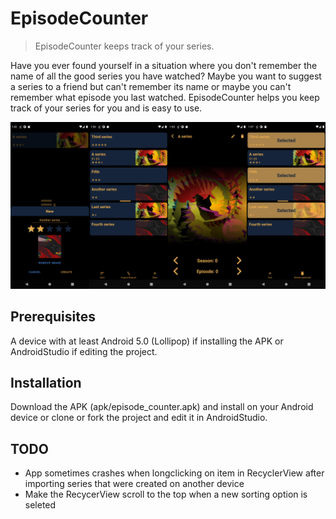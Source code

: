 # EpisodeCounter
> EpisodeCounter keeps track of your series.

Have you ever found yourself in a situation where you don't remember the name of all the good series you have watched? Maybe you want to suggest a series to a friend but can't remember its name or maybe you can't remember what episode you last watched. EpisodeCounter helps you keep track of your series for you and is easy to use.


![](intro_image.png)

## Prerequisites

A device with at least Android 5.0 (Lollipop) if installing the APK or AndroidStudio if editing the project.

## Installation

Download the APK (apk/episode_counter.apk) and install on your Android device or clone or fork the project and edit it in AndroidStudio.

## TODO

- App sometimes crashes when longclicking on item in RecyclerView after importing series that were created on another device
- Make the RecycerView scroll to the top when a new sorting option is seleted

